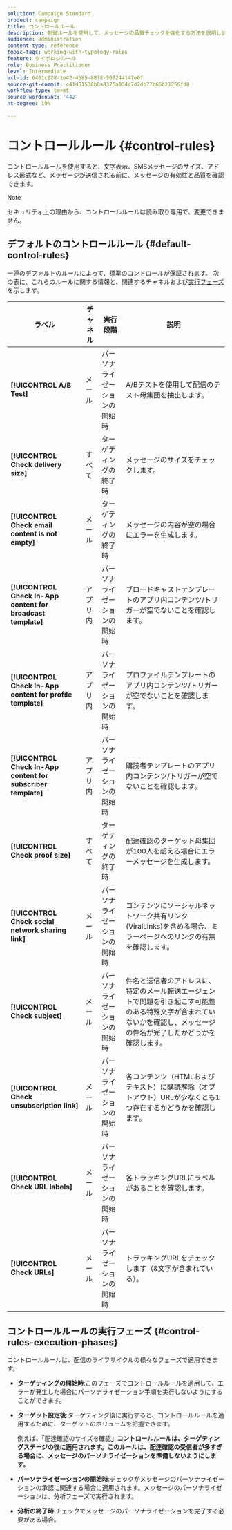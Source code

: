 ```yaml
---
solution: Campaign Standard
product: campaign
title: コントロールルール
description: 制御ルールを使用して、メッセージの品質チェックを強化する方法を説明します。
audience: administration
content-type: reference
topic-tags: working-with-typology-rules
feature: タイポロジルール
role: Business Practitioner
level: Intermediate
exl-id: 6461c128-1e42-4685-88f8-507244147e6f
source-git-commit: c41d51538b8a8376a034c7d2db77b66b21256fd8
workflow-type: tm+mt
source-wordcount: '442'
ht-degree: 19%

---
```


# コントロールルール {#control-rules}

コントロールルールを使用すると、文字表示、SMSメッセージのサイズ、アドレス形式など、メッセージが送信される前に、メッセージの有効性と品質を確認できます。

>[!NOTE]
>
>セキュリティ上の理由から、コントロールルールは読み取り専用で、変更できません。

## デフォルトのコントロールルール {#default-control-rules}

一連のデフォルトのルールによって、標準のコントロールが保証されます。 次の表に、これらのルールに関する情報と、関連するチャネルおよび[実行フェーズ](#control-rules-execution-phases)を示します。

| ラベル | チャネル | 実行段階 | 説明 |
|---------|----------|---------|---------
| **[!UICONTROL A/B Test]** | メール | パーソナライゼーションの開始時 | A/Bテストを使用して配信のテスト母集団を抽出します。 |
| **[!UICONTROL Check delivery size]** | すべて | ターゲティングの終了時 | メッセージのサイズをチェックします。 |
| **[!UICONTROL Check email content is not empty]** | メール | ターゲティングの終了時 | メッセージの内容が空の場合にエラーを生成します。 |
| **[!UICONTROL Check In-App content for broadcast template]** | アプリ内 | パーソナライゼーションの開始時 | ブロードキャストテンプレートのアプリ内コンテンツ/トリガーが空でないことを確認します。 |
| **[!UICONTROL Check In-App content for profile template]** | アプリ内 | パーソナライゼーションの開始時 | プロファイルテンプレートのアプリ内コンテンツ/トリガーが空でないことを確認します。 |
| **[!UICONTROL Check In-App content for subscriber template]** | アプリ内 | パーソナライゼーションの開始時 | 購読者テンプレートのアプリ内コンテンツ/トリガーが空でないことを確認します。 |
| **[!UICONTROL Check proof size]** | すべて | ターゲティングの終了時 | 配達確認のターゲット母集団が100人を超える場合にエラーメッセージを生成します。 |
| **[!UICONTROL Check social network sharing link]** | メール | パーソナライゼーションの開始時 | コンテンツにソーシャルネットワーク共有リンク(ViralLinks)を含める場合、ミラーページへのリンクの有無を確認します。 |
| **[!UICONTROL Check subject]** | メール | パーソナライゼーションの開始時 | 件名と送信者のアドレスに、特定のメール転送エージェントで問題を引き起こす可能性のある特殊文字が含まれていないかを確認し、メッセージの件名が完了したかどうかを確認します。 |
| **[!UICONTROL Check unsubscription link]** | メール | パーソナライゼーションの開始時 | 各コンテンツ（HTMLおよびテキスト）に購読解除（オプトアウト）URLが少なくとも1つ存在するかどうかを確認します。 |
| **[!UICONTROL Check URL labels]** | メール | パーソナライゼーションの開始時 | 各トラッキングURLにラベルがあることを確認します。 |
| **[!UICONTROL Check URLs]** | メール | パーソナライゼーションの開始時 | トラッキングURLをチェックします（&amp;文字が含まれている）。 |

## コントロールルールの実行フェーズ {#control-rules-execution-phases}

コントロールルールは、配信のライフサイクルの様々なフェーズで適用できます。

* **ターゲティングの開始時**:このフェーズでコントロールルールを適用して、エラーが発生した場合にパーソナライゼーション手順を実行しないようにすることができます。

* **ターゲット設定後**:ターゲティング後に実行すると、コントロールルールを適用するために、ターゲットのボリュームを把握できます。

   例えば、「配達確認のサイズを確認&#x200B;**」コントロールルールは、ターゲティングステージの後に適用されます。このルールは、配達確認の受信者が多すぎる場合に、メッセージのパーソナライゼーションを準備しないようにします。**

* **パーソナライゼーションの開始時**:チェックがメッセージのパーソナライゼーションの承認に関連する場合に適用されます。メッセージのパーソナライゼーションは、分析フェーズで実行されます。

* **分析の終了時**:チェックでメッセージのパーソナライゼーションを完了する必要がある場合。
